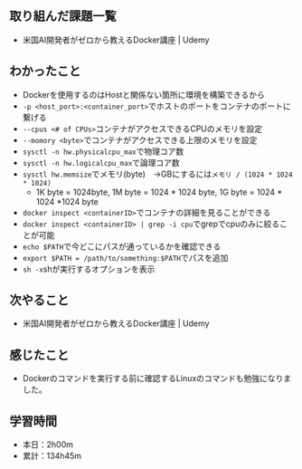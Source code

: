 ## 取り組んだ課題一覧
- 米国AI開発者がゼロから教えるDocker講座 | Udemy
## わかったこと
- Dockerを使用するのはHostと関係ない箇所に環境を構築できるから
- `-p <host_port>:<container_port>`でホストのポートをコンテナのポートに繋げる
- `--cpus <# of CPUs>`コンテナがアクセスできるCPUのメモリを設定
- `--momory <byte>`でコンテナがアクセスできる上限のメモリを設定
- `sysctl -n hw.physicalcpu_max`で物理コア数
- `sysctl -n hw.logicalcpu_max`で論理コア数
- `sysctl hw.memsize`でメモリ(byte)　→GBにするには`メモリ / (1024 * 1024 * 1024)`
  - 1K byte = 1024byte, 1M byte = 1024 * 1024 byte, 1G byte = 1024 * 1024 *1024 byte
- `docker inspect <containerID>`でコンテナの詳細を見ることができる
- `docker inspect <containerID> | grep -i cpu`でgrepでcpuのみに絞ることが可能
- `echo $PATH`で今どこにパスが通っているかを確認できる
- `export $PATH = /path/to/something:$PATH`でパスを追加
- `sh -x`shが実行するオプションを表示
## 次やること
- 米国AI開発者がゼロから教えるDocker講座 | Udemy
## 感じたこと
- Dockerのコマンドを実行する前に確認するLinuxのコマンドも勉強になりました。
## 学習時間
- 本日：2h00m
- 累計：134h45m

